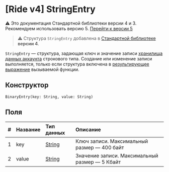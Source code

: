 # [Ride v4] StringEntry

:warning: Это документация Стандартной библиотеки версии 4 и 3. Рекомендуем использовать версию 5. [Перейти к&nbsp;версии&nbsp;5](/ru/ride/structures/script-actions/string-entry)

> :warning: Структура `StringEntry` добавлена в [Стандартной библиотеке](/ru/ride/script/standard-library) **версии 4**.

`StringEntry` — cтруктура, задающая ключ и значение записи [хранилища данных аккаунта](/ru/blockchain/account/account-data-storage) строкового типа. Cоздание или изменение записи выполняется, только если структура включена в [результирующее выражение](/ru/ride/v4/functions/callable-function#резуnьтат-выпоnнения-2) вызываемой функции.

## Конструктор

```ride
BinaryEntry(key: String, value: String)
```

## Поля

|   #   | Название | Тип данных | Описание |
| :--- | :--- | :--- | :--- |
| 1 | key | [String](/ru/ride/v4/data-types/string) | Ключ записи.  Максимальный размер — 400 байт |
| 2 | value| [String](/ru/ride/v4/data-types/byte-vector) | Значение записи. Максимальный размер — 5 Кбайт |
